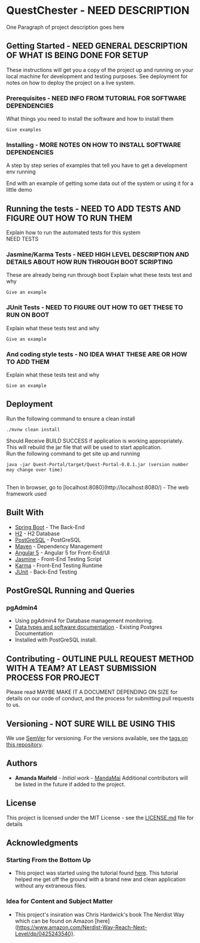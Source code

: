 # QuestChester - NEED DESCRIPTION

One Paragraph of project description goes here<br />



## Getting Started - NEED GENERAL DESCRIPTION OF WHAT IS BEING DONE FOR SETUP

These instructions will get you a copy of the project up and running on your local machine for development and testing purposes. See deployment for notes on how to deploy the project on a live system.

### Prerequisites - NEED INFO FROM TUTORIAL FOR SOFTWARE DEPENDENCIES

What things you need to install the software and how to install them

```
Give examples
```

### Installing - MORE NOTES ON HOW TO INSTALL SOFTWARE DEPENDENCIES

A step by step series of examples that tell you have to get a development env running


End with an example of getting some data out of the system or using it for a little demo

## Running the tests - NEED TO ADD TESTS AND FIGURE OUT HOW TO RUN THEM

Explain how to run the automated tests for this system<br />
NEED TESTS

### Jasmine/Karma Tests - NEED HIGH LEVEL DESCRIPTION AND DETAILS ABOUT HOW RUN THROUGH BOOT SCRIPTING
These are already being run through boot
Explain what these tests test and why

```
Give an example
```
### JUnit Tests - NEED TO FIGURE OUT HOW TO GET THESE TO RUN ON BOOT

Explain what these tests test and why

```
Give an example
```

### And coding style tests - NO IDEA WHAT THESE ARE OR HOW TO ADD THEM

Explain what these tests test and why

```
Give an example
```

## Deployment
Run the following command to ensure a clean install
```
./mvnw clean install 
```
Should Receive BUILD SUCCESS if application is working appropriately.
This will rebuild the jar file that will be used to start application.
<br />
Run the following command to get site up and running
```
java -jar Quest-Portal/target/Quest-Portal-0.0.1.jar (version number may change over time)
```
<br />
Then in browser, go to 
[localhost:8080](http://localhost:8080/) - The web framework used

## Built With

* [Spring Boot](https://projects.spring.io/spring-boot/) - The Back-End
* [H2](http://www.h2database.com/html/main.html) - H2 Database
* [PostGreSQL](https://www.postgresql.org/) - PostGreSQL
* [Maven](https://maven.apache.org/) - Dependency Management
* [Angular 5](https://angular.io/) - Angular 5 for Front-End/UI
* [Jasmine](https://angular.io/) - Front-End Testing Script
* [Karma](https://angular.io/) - Front-End Testing Runtime
* [JUnit](https://angular.io/) - Back-End Testing

## PostGreSQL Running and Queries
### pgAdmin4
* Using pgAdmin4 for Database management monitoring.
* [Data types and software documentation](https://www.postgresql.org/docs/current/static/index.html) - Existing Postgres Documentation
* Installed with PostGreSQL install.

## Contributing - OUTLINE PULL REQUEST METHOD WITH A TEAM? AT LEAST SUBMISSION PROCESS FOR PROJECT

Please read  MAYBE MAKE IT A DOCUMENT DEPENDING ON SIZE for details on our code of conduct, and the process for submitting pull requests to us.

## Versioning - NOT SURE WILL BE USING THIS

We use [SemVer](http://semver.org/) for versioning. For the versions available, see the [tags on this repository](https://github.com/your/project/tags). 

## Authors

* **Amanda Maifeld** - *Initial work* - [MandaMai](https://github.com/MandaMai)
Additional contributors will be listed in the future if added to the project.

## License

This project is licensed under the MIT License - see the [LICENSE.md](LICENSE.md) file for details

## Acknowledgments
### Starting From the Bottom Up
* This project was started using the tutorial found [here](https://shekhargulati.com/2017/11/08/a-minimalist-guide-to-building-spring-boot-angular-5-applications/).  This tutorial helped me get off the ground with a brand new and clean application without any extraneous files.  
### Idea for Content and Subject Matter
* This project's insiration was Chris Hardwick's book The Nerdist Way which can be found on Amazon [here](https://www.amazon.com/Nerdist-Way-Reach-Next-Level/dp/0425243540}.
